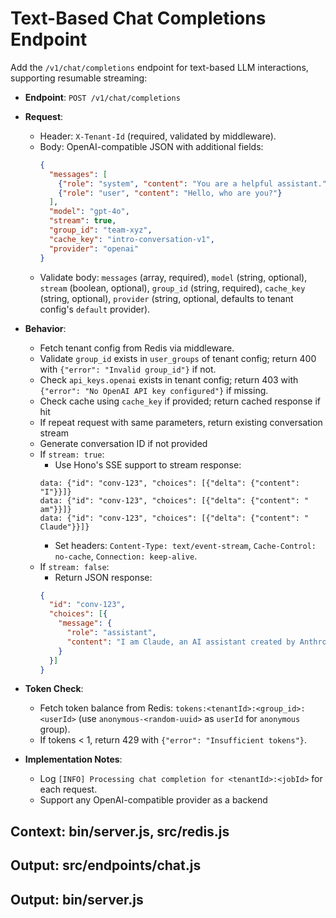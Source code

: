# Text-Based Chat Completions Endpoint

Add the `/v1/chat/completions` endpoint for text-based LLM interactions, supporting resumable streaming:

- **Endpoint**: `POST /v1/chat/completions`
- **Request**:
  - Header: `X-Tenant-Id` (required, validated by middleware).
  - Body: OpenAI-compatible JSON with additional fields:
    ```json
    {
      "messages": [
        {"role": "system", "content": "You are a helpful assistant."},
        {"role": "user", "content": "Hello, who are you?"}
      ],
      "model": "gpt-4o",
      "stream": true,
      "group_id": "team-xyz",
      "cache_key": "intro-conversation-v1",
      "provider": "openai"
    }
    ```
  - Validate body: `messages` (array, required), `model` (string, optional), `stream` (boolean, optional), `group_id` (string, required), `cache_key` (string, optional), `provider` (string, optional, defaults to tenant config's `default` provider).
- **Behavior**:
  - Fetch tenant config from Redis via middleware.
  - Validate `group_id` exists in `user_groups` of tenant config; return 400 with `{"error": "Invalid group_id"}` if not.
  - Check `api_keys.openai` exists in tenant config; return 403 with `{"error": "No OpenAI API key configured"}` if missing.
  - Check cache using `cache_key` if provided; return cached response if hit
  - If repeat request with same parameters, return existing conversation stream
  - Generate conversation ID if not provided
  - If `stream: true`:
    - Use Hono's SSE support to stream response:
    ```
    data: {"id": "conv-123", "choices": [{"delta": {"content": "I"}}]}
    data: {"id": "conv-123", "choices": [{"delta": {"content": " am"}}]}
    data: {"id": "conv-123", "choices": [{"delta": {"content": " Claude"}}]}
    ```
    - Set headers: `Content-Type: text/event-stream`, `Cache-Control: no-cache`, `Connection: keep-alive`.
  - If `stream: false`:
    - Return JSON response:
    ```json
    {
      "id": "conv-123",
      "choices": [{
        "message": {
          "role": "assistant",
          "content": "I am Claude, an AI assistant created by Anthropic to be helpful, harmless, and honest."
        }
      }]
    }
    ```
- **Token Check**:
  - Fetch token balance from Redis: `tokens:<tenantId>:<group_id>:<userId>` (use `anonymous-<random-uuid>` as `userId` for `anonymous` group).
  - If tokens < 1, return 429 with `{"error": "Insufficient tokens"}`.

- **Implementation Notes**:
  - Log `[INFO] Processing chat completion for <tenantId>:<jobId>` for each request.
  - Support any OpenAI-compatible provider as a backend

## Context: bin/server.js, src/redis.js
## Output: src/endpoints/chat.js
## Output: bin/server.js
